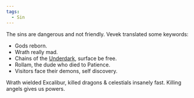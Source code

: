 ```yaml
---
tags:
  - Sin
---
```

The sins are dangerous and not friendly.
Vevek translated some keywords:
- Gods reborn.
- Wrath really mad.
- Chains of the [Underdark](obsidian://open?vault=Between%20Two%20Worlds&file=Underdark), surface be free.
- Rollam, the dude who died to Patience.
- Visitors face their demons, self discovery.

Wrath wielded Excalibur, killed dragons & celestials insanely fast. Killing angels gives us powers.
